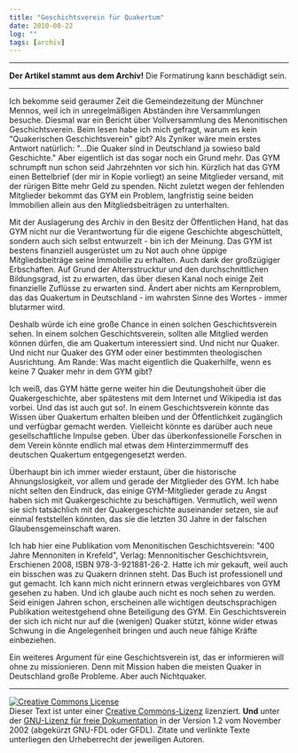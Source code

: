 ```yaml
---
title: "Geschichtsverein für Quakertum"
date: 2010-08-22
log: ""
tags: [archiv]
---
```

<hr><b>Der Artikel stammt aus dem Archiv!</b> Die Formatirung kann beschädigt sein.<hr>
<p>Ich bekomme seid geraumer Zeit die Gemeindezeitung der Münchner Mennos, weil ich in unregelmäßigen Abständen ihre Versammlungen besuche. Diesmal war ein Bericht über Vollversammlung des Menonitischen Geschichtsverein. Beim lesen habe ich mich gefragt, warum es kein "Quakerischen Geschichtsverein" gibt? Als Zyniker wäre mein erstes Antwort natürlich: "...Die Quaker sind in Deutschland ja sowieso bald Geschichte." Aber eigentlich ist das sogar noch ein Grund mehr. Das GYM schrumpft nun schon seid Jahrzehnten vor sich hin. Kürzlich hat das GYM einen Bettelbrief (der mir in Kopie vorliegt) an seine Mitglieder versand, mit der rürigen Bitte mehr Geld zu spenden. Nicht zuletzt wegen der fehlenden Mitglieder bekommt das GYM ein Problem, langfristig seine beiden Immobilien allein aus den Mitgliedsbeiträgen zu unterhalten. </p>

<p>Mit der Auslagerung des Archiv in den Besitz der Öffentlichen Hand, hat das GYM nicht nur die Verantwortung für die eigene Geschichte abgeschüttelt, sondern auch sich selbst entwurzelt - bin ich der Meinung. Das GYM ist bestens finanziell ausgerüstet um zu Not auch ohne üppige Mitgliedsbeiträge seine Immobilie zu erhalten. Auch dank der großzügiger Erbschaften. Auf Grund der Altersstrucktur und den durchschnittlichen Bildungsgrad, ist zu erwarten, das über diesen Kanal noch einige Zeit finanzielle Zuflüsse zu erwarten sind. Ändert aber nichts am Kernproblem, das das Quakertum in Deutschland - im wahrsten Sinne des Wortes - immer blutarmer wird. </p>

<p>Deshalb würde ich eine große Chance in einen solchen Geschichtsverein sehen. In einem solchen Geschichtsverein, sollten alle Mitglied werden können dürfen, die am Quakertum interessiert sind. Und nicht nur Quaker. Und nicht nur Quaker des GYM oder einer bestimmten theologischen Ausrichtung. Am Rande: Was macht eigentlich die Quakerhilfe, wenn es keine 7 Quaker mehr in dem GYM gibt? </p>

<p>Ich weiß, das GYM hätte gerne weiter hin die Deutungshoheit über die Quakergeschichte, aber spätestens mit dem Internet und Wikipedia ist das vorbei. Und das ist auch gut so!. In einem Geschichtsverein könnte das Wissen über Quakertum erhalten bleiben und der Öffentlichkeit zugänglich und verfügbar gemacht werden. Vielleicht könnte es darüber auch neue gesellschaftliche Impulse geben. Über das überkonfessionelle Forschen in dem Verein könnte endlich mal etwas dem Hinterzimmermuff des deutschen Quakertum entgegengesetzt werden. </p>

<p>Überhaupt bin ich immer wieder erstaunt, über die historische Ahnungslosigkeit, vor allem und gerade der Mitglieder des GYM. Ich habe nicht selten den Eindruck, das einige GYM-Mitglieder gerade zu Angst haben sich mit Quakergeschichte zu beschäftigen. Vermutlich, weil wenn sie sich tatsächlich mit der Quakergeschichte auseinander setzen, sie auf einmal feststellen könnten, das sie die letzten 30 Jahre in der falschen Glaubensgemeinschaft waren.</p>

<p>Ich hab hier eine Publikation vom Menonitischen Geschichtsverein: "400 Jahre Mennoniten in Krefeld", Verlag: Mennonitischer Geschichtsvrein, Erschienen 2008, ISBN 978-3-921881-26-2. Hatte ich mir gekauft, weil auch ein bisschen was zu Quakern drinnen steht. Das Buch ist professionell und gut gemacht. Ich kann mich nicht erinnern etwas vergleichbares von GYM gesehen zu haben. Und ich glaube auch nicht es noch sehen zu werden. Seid einigen Jahren schon, erscheinen alle wichtigen deutschsprachigen Publikation weitestgehend ohne Beteiligung des GYM. Ein Geschichtsverein der sich ich nicht nur auf die (wenigen) Quaker stützt, könne wider etwas Schwung in die Angelegenheit bringen und auch neue fähige Kräfte einbeziehen.</p>
                                                                                                         
<p>Ein weiteres Argument für eine Geschichtsverein ist, das er informieren will ohne zu missionieren. Denn mit Mission haben die meisten Quaker in Deutschland große Probleme. Aber auch Nichtquaker.   </p>


<hr />
<p><a rel="license" href="http://creativecommons.org/licenses/by-sa/3.0/de/"><img alt="Creative Commons License" style="border-width: 0pt;" src="http://i.creativecommons.org/l/by-sa/3.0/de/88x31.png" /></a><br />
Dieser <span xmlns:dc="http://purl.org/dc/elements/1.1/" href="http://purl.org/dc/dcmitype/Text" rel="dc:type">Text</span> ist unter einer <a rel="license" href="http://creativecommons.org/licenses/by-sa/3.0/de/">Creative Commons-Lizenz</a> lizenziert. <b>Und</b> unter der <a href="http://de.wikipedia.org/wiki/GFDL">GNU-Lizenz f&uuml;r freie Dokumentation</a> in der Version 1.2 vom November 2002 (abgek&uuml;rzt GNU-FDL oder GFDL). Zitate und verlinkte Texte unterliegen den Urheberrecht der jeweiligen Autoren.</p>
 
